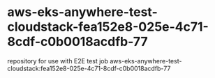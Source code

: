 # aws-eks-anywhere-test-cloudstack-fea152e8-025e-4c71-8cdf-c0b0018acdfb-77
repository for use with E2E test job aws-eks-anywhere-test-cloudstack:fea152e8-025e-4c71-8cdf-c0b0018acdfb-77
